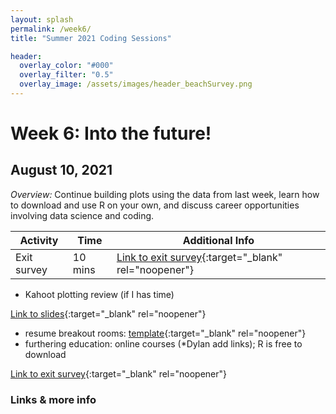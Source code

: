 ```yaml
---
layout: splash
permalink: /week6/
title: "Summer 2021 Coding Sessions"

header:
  overlay_color: "#000"
  overlay_filter: "0.5"
  overlay_image: /assets/images/header_beachSurvey.png
---
```


# Week 6: Into the future!
## August 10, 2021

*Overview:* Continue building plots using the data from last week, learn how to download and use R on your own, and discuss career opportunities involving data science and coding.

| Activity | Time | Additional Info |
| ---- | ---- | ----- |
| Exit survey | 10 mins | [Link to exit survey](https://forms.gle/nFPrED7A7Gwczib26){:target="_blank" rel="noopener"} |

* Kahoot plotting review (if I has time)

[Link to slides](https://docs.google.com/presentation/d/19j_1ein0-haGMB8PUNtsdW9iVXfln0dwKxbg1ZGjoOY){:target="_blank" rel="noopener"}
* resume breakout rooms: [template](https://docs.google.com/document/d/1fGI4gl-ivU_oO_i7cjTvXNYqAAIT5LhWBsCP0Uc4p3w){:target="_blank" rel="noopener"}
* furthering education: online courses (*Dylan add links); R is free to download

[Link to exit survey](https://forms.gle/nFPrED7A7Gwczib26){:target="_blank" rel="noopener"}

### Links & more info
